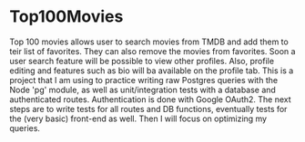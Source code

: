 # Top100Movies
Top 100 movies allows user to search movies from TMDB and add them to teir list of favorites. They can also remove the movies from favorites. Soon a user search feature will be possible to view other profiles. Also, profile editing and features such as bio will ba available on the profile tab. 
This is a project that I am using to practice writing raw Postgres queries with the Node 'pg' module, as well as unit/integration tests with a database and authenticated routes. Authentication is done with Google OAuth2. The next steps are to write tests for all routes and DB functions, eventually tests for the (very basic) front-end as well. Then I will focus on optimizing my queries.
